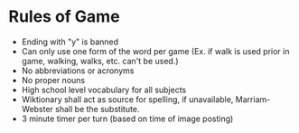 # Rules of Game

- Ending with "y" is banned
- Can only use one form of the word per game (Ex. if walk is used prior in game, walking, walks, etc. can't be used.)
- No abbreviations or acronyms
- No proper nouns
- High school level vocabulary for all subjects
- Wiktionary shall act as source for spelling, if unavailable, Marriam-Webster shall be the substitute.
- 3 minute timer per turn (based on time of image posting)